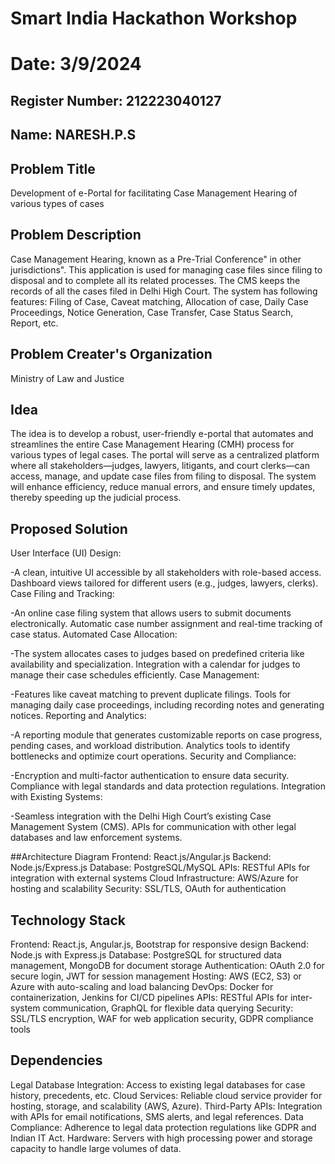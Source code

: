 # Smart India Hackathon Workshop
# Date: 3/9/2024
## Register Number: 212223040127
## Name: NARESH.P.S
## Problem Title
Development of e-Portal for facilitating Case Management Hearing of various types of cases

## Problem Description
Case Management Hearing, known as a Pre-Trial Conference" in other jurisdictions". This application is used for managing case files since filing to disposal and to complete all its related processes. The CMS keeps the records of all the cases filed in Delhi High Court. The system has following features: Filing of Case, Caveat matching, Allocation of case, Daily Case Proceedings, Notice Generation, Case Transfer, Case Status Search, Report, etc.

## Problem Creater's Organization
Ministry of Law and Justice

## Idea
The idea is to develop a robust, user-friendly e-portal that automates and streamlines the entire Case Management Hearing (CMH) process for various types of legal cases. The portal will serve as a centralized platform where all stakeholders—judges, lawyers, litigants, and court clerks—can access, manage, and update case files from filing to disposal. The system will enhance efficiency, reduce manual errors, and ensure timely updates, thereby speeding up the judicial process.

## Proposed Solution 
User Interface (UI) Design:

-A clean, intuitive UI accessible by all stakeholders with role-based access.
Dashboard views tailored for different users (e.g., judges, lawyers, clerks).
Case Filing and Tracking:

-An online case filing system that allows users to submit documents electronically.
Automatic case number assignment and real-time tracking of case status.
Automated Case Allocation:

-The system allocates cases to judges based on predefined criteria like availability and specialization.
Integration with a calendar for judges to manage their case schedules efficiently.
Case Management:

-Features like caveat matching to prevent duplicate filings.
Tools for managing daily case proceedings, including recording notes and generating notices.
Reporting and Analytics:

-A reporting module that generates customizable reports on case progress, pending cases, and workload distribution.
Analytics tools to identify bottlenecks and optimize court operations.
Security and Compliance:

-Encryption and multi-factor authentication to ensure data security.
Compliance with legal standards and data protection regulations.
Integration with Existing Systems:

-Seamless integration with the Delhi High Court’s existing Case Management System (CMS).
APIs for communication with other legal databases and law enforcement systems.

##Architecture Diagram
Frontend: React.js/Angular.js
Backend: Node.js/Express.js
Database: PostgreSQL/MySQL
APIs: RESTful APIs for integration with external systems
Cloud Infrastructure: AWS/Azure for hosting and scalability
Security: SSL/TLS, OAuth for authentication

## Technology Stack
Frontend: React.js, Angular.js, Bootstrap for responsive design
Backend: Node.js with Express.js
Database: PostgreSQL for structured data management, MongoDB for document storage
Authentication: OAuth 2.0 for secure login, JWT for session management
Hosting: AWS (EC2, S3) or Azure with auto-scaling and load balancing
DevOps: Docker for containerization, Jenkins for CI/CD pipelines
APIs: RESTful APIs for inter-system communication, GraphQL for flexible data querying
Security: SSL/TLS encryption, WAF for web application security, GDPR compliance tools

## Dependencies
Legal Database Integration: Access to existing legal databases for case history, precedents, etc.
Cloud Services: Reliable cloud service provider for hosting, storage, and scalability (AWS, Azure).
Third-Party APIs: Integration with APIs for email notifications, SMS alerts, and legal references.
Data Compliance: Adherence to legal data protection regulations like GDPR and Indian IT Act.
Hardware: Servers with high processing power and storage capacity to handle large volumes of data.
